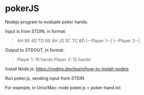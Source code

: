 # pokerJS

Nodejs program to evaluate poker hands. 

Input is from STDIN, in format: 
>AH 9S 4D TD 8S 4H JS 3C TC 8D
>|--Player 1--| |--Player 2--|

Output to STDOUT, in format:
>Player 1: 10 hands
>Player 2: 12 hands

Install Node.js:
https://nodejs.dev/learn/how-to-install-nodejs

Run poker.js, sending input from STDIN



For example, in Unix/Mac:
node poker.js < poker-hand.txt
